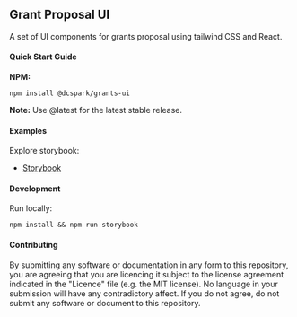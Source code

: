 ## Grant Proposal UI

A set of UI components for grants proposal using tailwind CSS and React.

#### Quick Start Guide

**NPM:**

```shell
npm install @dcspark/grants-ui
```

**Note:** Use @latest for the latest stable release.

#### Examples

Explore storybook:

- [Storybook](https://www.tochange.com/)

#### Development

Run locally:

```shell
npm install && npm run storybook
```
#### Contributing
By submitting any software or documentation in any form to this repository, you are agreeing that you are licencing it subject to the license agreement indicated in the "Licence" file (e.g. the MIT license). No language in your submission will have any contradictory affect. If you do not agree, do not submit any software or document to this repository.

